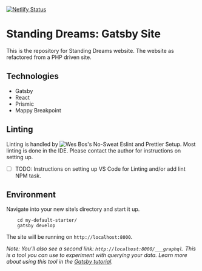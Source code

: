 [![Netlify Status](https://api.netlify.com/api/v1/badges/4d176678-662e-461d-88c6-bd46cc080dec/deploy-status)](https://app.netlify.com/sites/thirsty-williams-2f0ec0/deploys)

# Standing Dreams: Gatsby Site
This is the repository for Standing Dreams website. The website as refactored from a PHP driven site.

## Technologies
- Gatsby
- React
- Prismic
- Mappy Breakpoint

## Linting
Linting is handled by ![Wes Bos's No-Sweat Eslint and Prettier Setup](https://github.com/wesbos/eslint-config-wesbos). Most linting is done in the IDE. Please contact the author for instructions on setting up.

- [ ] TODO: Instructions on setting up VS Code for Linting and/or add lint NPM task.

## Environment
Navigate into your new site’s directory and start it up.

```shell
	cd my-default-starter/
	gatsby develop
```

The site will be running on `http://localhost:8000`.

 _Note: You'll also see a second link: _`http://localhost:8000/___graphql`_. This is a tool you can use to experiment with querying your data. Learn more about using this tool in the [Gatsby tutorial](https://www.gatsbyjs.org/tutorial/part-five/#introducing-graphiql)._